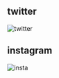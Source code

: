 


## twitter
![twitter](https://ensad-nancy.github.io/communication/src/assets/icons/vani/ico-gradient-1.svg)

## instagram 
![insta](https://ensad-nancy.github.io/communication/src/assets/icons/vani/ico-gradient-2.svg)

